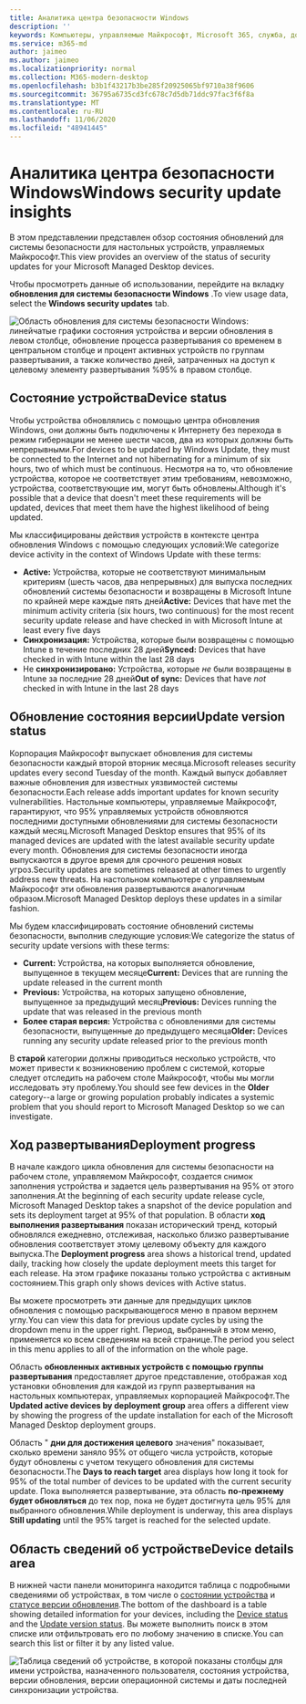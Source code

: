 ```yaml
---
title: Аналитика центра безопасности Windows
description: ''
keywords: Компьютеры, управляемые Майкрософт, Microsoft 365, служба, документация
ms.service: m365-md
author: jaimeo
ms.author: jaimeo
ms.localizationpriority: normal
ms.collection: M365-modern-desktop
ms.openlocfilehash: b3b1f43217b3be285f20925065bf9710a38f9606
ms.sourcegitcommit: 36795a6735cd3fc678c7d5db71ddc97fac3f6f8a
ms.translationtype: MT
ms.contentlocale: ru-RU
ms.lasthandoff: 11/06/2020
ms.locfileid: "48941445"
---
```

# <a name="windows-security-update-insights"></a><span data-ttu-id="85ce8-103">Аналитика центра безопасности Windows</span><span class="sxs-lookup"><span data-stu-id="85ce8-103">Windows security update insights</span></span>
<span data-ttu-id="85ce8-104">В этом представлении представлен обзор состояния обновлений для системы безопасности для настольных устройств, управляемых Майкрософт.</span><span class="sxs-lookup"><span data-stu-id="85ce8-104">This view provides an overview of the status of security updates for your Microsoft Managed Desktop devices.</span></span> 

<span data-ttu-id="85ce8-105">Чтобы просмотреть данные об использовании, перейдите на вкладку <strong>обновления для системы безопасности Windows</strong> .</span><span class="sxs-lookup"><span data-stu-id="85ce8-105">To view usage data, select the <strong>Windows security updates</strong> tab.</span></span>

![Область обновления для системы безопасности Windows: линейчатые графики состояния устройства и версии обновления в левом столбце, обновление процесса развертывания со временем в центральном столбце и процент активных устройств по группам развертывания, а также количество дней, затраченных на доступ к целевому элементу развертывания %95% в правом столбце.](../../media/update-insights.jpg)

## <a name="device-status"></a><span data-ttu-id="85ce8-107">Состояние устройства</span><span class="sxs-lookup"><span data-stu-id="85ce8-107">Device status</span></span>

<span data-ttu-id="85ce8-108">Чтобы устройства обновлялись с помощью центра обновления Windows, они должны быть подключены к Интернету без перехода в режим гибернации не менее шести часов, два из которых должны быть непрерывными.</span><span class="sxs-lookup"><span data-stu-id="85ce8-108">For devices to be updated by Windows Update, they must be connected to the Internet and not hibernating for a minimum of six hours, two of which must be continuous.</span></span> <span data-ttu-id="85ce8-109">Несмотря на то, что обновление устройства, которое не соответствует этим требованиям, невозможно, устройства, соответствующие им, могут быть обновлены.</span><span class="sxs-lookup"><span data-stu-id="85ce8-109">Although it's possible that a device that doesn't meet these requirements will be updated, devices that meet them have the highest likelihood of being updated.</span></span> 

<span data-ttu-id="85ce8-110">Мы классифицированы действия устройств в контексте центра обновления Windows с помощью следующих условий:</span><span class="sxs-lookup"><span data-stu-id="85ce8-110">We categorize device activity in the context of Windows Update with these terms:</span></span>

- <span data-ttu-id="85ce8-111"><strong>Active:</strong> Устройства, которые не соответствуют минимальным критериям (шесть часов, два непрерывных) для выпуска последних обновлений системы безопасности и возвращены в Microsoft Intune по крайней мере каждые пять дней</span><span class="sxs-lookup"><span data-stu-id="85ce8-111"><strong>Active:</strong> Devices that have met the minimum activity criteria (six hours, two continuous) for the most recent security update release and have checked in with Microsoft Intune at least every five days</span></span>
- <span data-ttu-id="85ce8-112"><strong>Синхронизация:</strong> Устройства, которые были возвращены с помощью Intune в течение последних 28 дней</span><span class="sxs-lookup"><span data-stu-id="85ce8-112"><strong>Synced:</strong> Devices that have checked in with Intune within the last 28 days</span></span>
- <span data-ttu-id="85ce8-113">Не <strong>синхронизировано:</strong> Устройства, которые <i>не</i> были возвращены в Intune за последние 28 дней</span><span class="sxs-lookup"><span data-stu-id="85ce8-113"><strong>Out of sync:</strong> Devices that have <i>not</i> checked in with Intune in the last 28 days</span></span>




## <a name="update-version-status"></a><span data-ttu-id="85ce8-114">Обновление состояния версии</span><span class="sxs-lookup"><span data-stu-id="85ce8-114">Update version status</span></span>

<span data-ttu-id="85ce8-115">Корпорация Майкрософт выпускает обновления для системы безопасности каждый второй вторник месяца.</span><span class="sxs-lookup"><span data-stu-id="85ce8-115">Microsoft releases security updates every second Tuesday of the month.</span></span> <span data-ttu-id="85ce8-116">Каждый выпуск добавляет важные обновления для известных уязвимостей системы безопасности.</span><span class="sxs-lookup"><span data-stu-id="85ce8-116">Each release adds important updates for known security vulnerabilities.</span></span> <span data-ttu-id="85ce8-117">Настольные компьютеры, управляемые Майкрософт, гарантируют, что 95% управляемых устройств обновляются последними доступными обновлениями для системы безопасности каждый месяц.</span><span class="sxs-lookup"><span data-stu-id="85ce8-117">Microsoft Managed Desktop ensures that 95% of its managed devices are updated with the latest available security update every month.</span></span> <span data-ttu-id="85ce8-118">Обновления для системы безопасности иногда выпускаются в другое время для срочного решения новых угроз.</span><span class="sxs-lookup"><span data-stu-id="85ce8-118">Security updates are sometimes released at other times to urgently address new threats.</span></span> <span data-ttu-id="85ce8-119">На настольном компьютере с управляемым Майкрософт эти обновления развертываются аналогичным образом.</span><span class="sxs-lookup"><span data-stu-id="85ce8-119">Microsoft Managed Desktop deploys these updates in a similar fashion.</span></span>

<span data-ttu-id="85ce8-120">Мы будем классифицировать состояние обновлений системы безопасности, выполнив следующие условия:</span><span class="sxs-lookup"><span data-stu-id="85ce8-120">We categorize the status of security update versions with these terms:</span></span>

- <span data-ttu-id="85ce8-121"><strong>Current:</strong> Устройства, на которых выполняется обновление, выпущенное в текущем месяце</span><span class="sxs-lookup"><span data-stu-id="85ce8-121"><strong>Current:</strong> Devices that are running the update released in the current month</span></span>
- <span data-ttu-id="85ce8-122"><strong>Previous:</strong> Устройства, на которых запущено обновление, выпущенное за предыдущий месяц</span><span class="sxs-lookup"><span data-stu-id="85ce8-122"><strong>Previous:</strong> Devices running the update that was released in the previous month</span></span>
- <span data-ttu-id="85ce8-123"><strong>Более старая версия:</strong> Устройства с обновлениями для системы безопасности, выпущенные до предыдущего месяца</span><span class="sxs-lookup"><span data-stu-id="85ce8-123"><strong>Older:</strong> Devices running any security update released prior to the previous month</span></span>

<span data-ttu-id="85ce8-124">В <strong>старой</strong> категории должны приводиться несколько устройств, что может привести к возникновению проблем с системой, которые следует отследить на рабочем столе Майкрософт, чтобы мы могли исследовать эту проблему.</span><span class="sxs-lookup"><span data-stu-id="85ce8-124">You should see few devices in the <strong>Older</strong> category--a large or growing population probably indicates a systemic problem that you should report to Microsoft Managed Desktop so we can investigate.</span></span>


## <a name="deployment-progress"></a><span data-ttu-id="85ce8-125">Ход развертывания</span><span class="sxs-lookup"><span data-stu-id="85ce8-125">Deployment progress</span></span>

<span data-ttu-id="85ce8-126">В начале каждого цикла обновления для системы безопасности на рабочем столе, управляемом Майкрософт, создается снимок заполнения устройства и задается цель развертывания на 95% от этого заполнения.</span><span class="sxs-lookup"><span data-stu-id="85ce8-126">At the beginning of each security update release cycle, Microsoft Managed Desktop takes a snapshot of the device population and sets its deployment target at 95% of that population.</span></span> <span data-ttu-id="85ce8-127">В области <strong>ход выполнения развертывания</strong> показан исторический тренд, который обновлялся ежедневно, отслеживая, насколько близко развертывание обновления соответствует этому целевому объекту для каждого выпуска.</span><span class="sxs-lookup"><span data-stu-id="85ce8-127">The <strong>Deployment progress</strong> area shows a historical trend, updated daily, tracking how closely the update deployment meets this target for each release.</span></span> <span data-ttu-id="85ce8-128">На этом графике показаны только устройства с активным состоянием.</span><span class="sxs-lookup"><span data-stu-id="85ce8-128">This graph only shows devices with Active status.</span></span>

<span data-ttu-id="85ce8-129">Вы можете просмотреть эти данные для предыдущих циклов обновления с помощью раскрывающегося меню в правом верхнем углу.</span><span class="sxs-lookup"><span data-stu-id="85ce8-129">You can view this data for previous update cycles by using the dropdown menu in the upper right.</span></span> <span data-ttu-id="85ce8-130">Период, выбранный в этом меню, применяется ко всем сведениям на всей странице.</span><span class="sxs-lookup"><span data-stu-id="85ce8-130">The period you select in this menu applies to all of the information on the whole page.</span></span>

<span data-ttu-id="85ce8-131">Область <strong>обновленных активных устройств с помощью группы развертывания</strong> предоставляет другое представление, отображая ход установки обновления для каждой из групп развертывания на настольных компьютерах, управляемых корпорацией Майкрософт.</span><span class="sxs-lookup"><span data-stu-id="85ce8-131">The <strong>Updated active devices by deployment group</strong> area offers a different view by showing the progress of the update installation for each of the Microsoft Managed Desktop deployment groups.</span></span>

<span data-ttu-id="85ce8-132">Область " <strong>дни для достижения целевого</strong> значения" показывает, сколько времени заняло 95% от общего числа устройств, которые будут обновлены с учетом текущего обновления для системы безопасности.</span><span class="sxs-lookup"><span data-stu-id="85ce8-132">The <strong>Days to reach target</strong> area displays how long it took for 95% of the total number of devices to be updated with the current security update.</span></span> <span data-ttu-id="85ce8-133">Пока выполняется развертывание, эта область <strong>по-прежнему будет обновляться</strong> до тех пор, пока не будет достигнута цель 95% для выбранного обновления.</span><span class="sxs-lookup"><span data-stu-id="85ce8-133">While deployment is underway, this area displays <strong>Still updating</strong> until the 95% target is reached for the selected update.</span></span>

## <a name="device-details-area"></a><span data-ttu-id="85ce8-134">Область сведений об устройстве</span><span class="sxs-lookup"><span data-stu-id="85ce8-134">Device details area</span></span>

<span data-ttu-id="85ce8-135">В нижней части панели мониторинга находится таблица с подробными сведениями об устройствах, в том числе о [состоянии устройства](#device-status) и [статусе версии обновления](#update-version-status).</span><span class="sxs-lookup"><span data-stu-id="85ce8-135">The bottom of the dashboard is a table showing detailed information for your devices, including the [Device status](#device-status) and the [Update version status](#update-version-status).</span></span> <span data-ttu-id="85ce8-136">Вы можете выполнить поиск в этом списке или отфильтровать его по любому значению в списке.</span><span class="sxs-lookup"><span data-stu-id="85ce8-136">You can search this list or filter it by any listed value.</span></span>


![Таблица сведений об устройстве, в которой показаны столбцы для имени устройства, назначенного пользователя, состояния устройства, версии обновления, версии операционной системы и даты последней синхронизации устройства.](../../media/security-update-insights-device-table-sterile.png)
